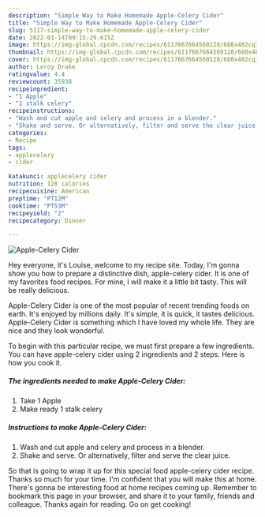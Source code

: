 ```yaml
---
description: "Simple Way to Make Homemade Apple-Celery Cider"
title: "Simple Way to Make Homemade Apple-Celery Cider"
slug: 5117-simple-way-to-make-homemade-apple-celery-cider
date: 2022-01-14T09:15:29.615Z
image: https://img-global.cpcdn.com/recipes/6117667664560128/680x482cq70/apple-celery-cider-recipe-main-photo.jpg
thumbnail: https://img-global.cpcdn.com/recipes/6117667664560128/680x482cq70/apple-celery-cider-recipe-main-photo.jpg
cover: https://img-global.cpcdn.com/recipes/6117667664560128/680x482cq70/apple-celery-cider-recipe-main-photo.jpg
author: Leroy Drake
ratingvalue: 4.4
reviewcount: 35938
recipeingredient:
- "1 Apple"
- "1 stalk celery"
recipeinstructions:
- "Wash and cut apple and celery and process in a blender."
- "Shake and serve. Or alternatively, filter and serve the clear juice."
categories:
- Recipe
tags:
- applecelery
- cider

katakunci: applecelery cider 
nutrition: 128 calories
recipecuisine: American
preptime: "PT12M"
cooktime: "PT53M"
recipeyield: "2"
recipecategory: Dinner

---
```



![Apple-Celery Cider](https://img-global.cpcdn.com/recipes/6117667664560128/680x482cq70/apple-celery-cider-recipe-main-photo.jpg)

Hey everyone, it's Louise, welcome to my recipe site. Today, I'm gonna show you how to prepare a distinctive dish, apple-celery cider. It is one of my favorites food recipes. For mine, I will make it a little bit tasty. This will be really delicious.

Apple-Celery Cider is one of the most popular of recent trending foods on earth. It's enjoyed by millions daily. It's simple, it is quick, it tastes delicious. Apple-Celery Cider is something which I have loved my whole life. They are nice and they look wonderful.




To begin with this particular recipe, we must first prepare a few ingredients. You can have apple-celery cider using 2 ingredients and 2 steps. Here is how you cook it.

<!--inarticleads1-->

##### The ingredients needed to make Apple-Celery Cider:

1. Take 1 Apple
1. Make ready 1 stalk celery




<!--inarticleads2-->

##### Instructions to make Apple-Celery Cider:

1. Wash and cut apple and celery and process in a blender.
1. Shake and serve. Or alternatively, filter and serve the clear juice.




So that is going to wrap it up for this special food apple-celery cider recipe. Thanks so much for your time. I'm confident that you will make this at home. There's gonna be interesting food at home recipes coming up. Remember to bookmark this page in your browser, and share it to your family, friends and colleague. Thanks again for reading. Go on get cooking!
